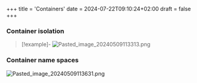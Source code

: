 +++
title = 'Containers'
date = 2024-07-22T09:10:24+02:00
draft = false
+++

    

### Container isolation 
>[!example]-
![Pasted_image_20240509113313.png](/Pasted_image_20240509113313.png)






### Container name spaces 
![Pasted_image_20240509113631.png](/Pasted_image_20240509113631.png)

